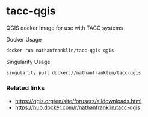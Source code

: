 # tacc-qgis

QGIS docker image for use with TACC systems


Docker Usage
```
docker run nathanfranklin/tacc-qgis qgis
```
Singularity Usage
```
singularity pull docker://nathanfranklin/tacc-qgis
```

### Related links

* https://qgis.org/en/site/forusers/alldownloads.html
* https://hub.docker.com/r/nathanfranklin/tacc-qgis
